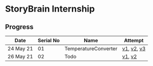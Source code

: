 # StoryBrain Internship

## Progress

| Date      |  Serial No    | Name                         | Attempt                                                                                        |
| --------- | ------------- | ---------------------------- | ---------------------------------------------------------------------------------------------- |
| 24 May 21 |    01         | TemperatureConverter         | [v1][1-v1], [v2][1-v2], [v3][1-v3]                                                             |
| 26 May 21 |    02         | Todo                         | [v1][2-v1], [v2][2-v2]                                                                         |

[1-v1]: https://fc-converter.surge.sh/
[1-v2]: https://fc-converter-v2.surge.sh/
[1-v3]: https://fc-converter-v3.surge.sh/
[2-v1]: https://todo-v1.surge.sh/
[2-v2]: https://todo-v2.surge.sh/